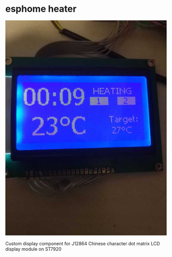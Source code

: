 # esphome heater
![foto](j12864.jpg)

Custom display component for J12864 Chinese character dot matrix LCD display module on ST7920
